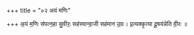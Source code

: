 +++
title = "०२ अयं मणिः"

+++
अ॒यं म॒णिः स॑पत्न॒हा सु॒वीरः॒ सह॑स्वान्वा॒जी सह॑मान उ॒ग्रः। प्र॒त्यक्कृ॒त्या दू॒षय॑न्नेति वी॒रः ॥
